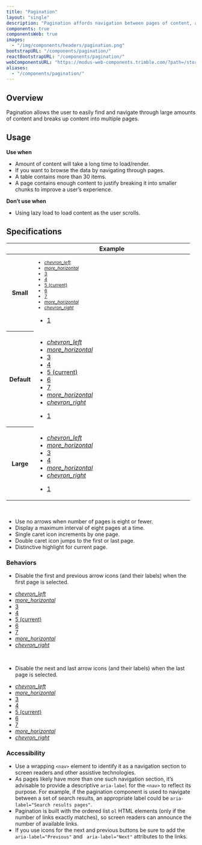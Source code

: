 ```yaml
---
title: "Pagination"
layout: "single"
description: "Pagination affords navigation between pages of content, and it highlights the page currently in view."
components: true
componentsWeb: true
images:
  - "/img/components/headers/pagination.png"
bootstrapURL: "/components/pagination/"
reactBootstrapURL: "/components/pagination/"
webComponentsURL: "https://modus-web-components.trimble.com/?path=/story/components-pagination--default"
aliases:
  - "/components/pagination/"
---
```


## Overview

Pagination allows the user to easily find and navigate through large amounts of content and breaks up content into multiple pages.

## Usage

**Use when**

- Amount of content will take a long time to load/render.
- If you want to browse the data by navigating through pages.
- A table contains more than 30 items.
- A page contains enough content to justify breaking it into smaller chunks to improve a user’s experience.

**Don’t use when**

- Using lazy load to load content as the user scrolls.

## Specifications

<table class="table table-bordered">
  <thead class="thead-light">
    <tr>
      <th></th>
      <th>Example</th>
    </tr>
  </thead>
  <tbody>
    <tr>
      <th scope="row">Small</th>
      <td class="anatomy-cell">
        <nav aria-label="Page Navigation Example" class="w-75">
          <ul class="pagination pagination-sm anatomy-display-static" data-anatomy-colors="false" style="font-size: 12px">
            <li class="page-item">
              <a class="page-link" href="#" aria-label="Previous">
                <i class="modus-icons" aria-hidden="true">chevron_left</i>
              </a>
            </li>
            <li class="page-item">
              <a class="page-link" href="#" aria-label="view more">
                <i class="modus-icons notranslate">more_horizontal</i>
              </a>
            </li>
            <li class="page-item">
              <a class="page-link" href="#"> 3 </a>
            </li>
            <li class="page-item">
              <a class="page-link" href="#"> 4 </a>
            </li>
            <li class="page-item active" aria-current="page">
              <a class="page-link" href="#">5 <span class="sr-only">(current)</span></a>
            </li>
            <li class="page-item">
              <a class="page-link" href="#"> 6 </a>
            </li>
            <li class="page-item">
              <a class="page-link" href="#"> 7 </a>
            </li>
            <li class="page-item">
              <a class="page-link" href="#" aria-label="view more">
                <i class="modus-icons notranslate">more_horizontal</i>
              </a>
            </li>
            <li class="page-item">
              <a class="page-link" href="#" aria-label="Next">
                <i class="modus-icons notranslate" aria-hidden="true">chevron_right</i>
              </a>
            </li>
          </ul>
        </nav>
        <nav aria-label="Page Navigation Example">
          <ul class="pagination pagination-sm m-0 mt-5">
            <li class="page-item">
              <a href="#" class="page-link anatomy-display-static" data-anatomy-colors="false" data-anatomy-popover="false">1</a>
            </li>
          </ul>
        </nav>
      </td>
    </tr>
    <tr>
      <th scope="row">Default</th>
      <td class="anatomy-cell">
        <div>
          <nav aria-label="..." style="width: 300px">
            <ul class="pagination anatomy-display-static" data-anatomy-colors="false">
              <li class="page-item">
                <a class="page-link" href="#" aria-label="Previous">
                  <i class="modus-icons notranslate" aria-hidden="true">chevron_left</i>
                </a>
              </li>
              <li class="page-item">
                <a class="page-link" href="#" aria-label="view more">
                  <i class="modus-icons notranslate">more_horizontal</i>
                </a>
              </li>
              <li class="page-item">
                <a class="page-link" href="#"> 3 </a>
              </li>
              <li class="page-item">
                <a class="page-link" href="#"> 4 </a>
              </li>
              <li class="page-item active" aria-current="page">
                <a class="page-link" href="#">5 <span class="sr-only">(current)</span></a>
              </li>
              <li class="page-item">
                <a class="page-link" href="#"> 6 </a>
              </li>
              <li class="page-item">
                <a class="page-link" href="#"> 7 </a>
              </li>
              <li class="page-item">
                <a class="page-link" href="#" aria-label="view more">
                  <i class="modus-icons notranslate">more_horizontal</i>
                </a>
              </li>
              <li class="page-item">
                <a class="page-link" href="#" aria-label="Next">
                  <i class="modus-icons notranslate" aria-hidden="true">chevron_right</i>
                </a>
              </li>
            </ul>
          </nav>
          <nav aria-label="Page Navigation Example">
            <ul class="pagination m-0 mt-5">
              <li class="page-item">
                <a href="#" class="page-link anatomy-display-static" data-anatomy-colors="false" data-anatomy-popover="false">1</a>
              </li>
            </ul>
          </nav>
        </div>
      </td>
    </tr>
    <tr>
      <th scope="row">Large</th>
      <td class="anatomy-cell">
        <nav aria-label="..." style="width: 400px">
          <ul class="pagination pagination-lg anatomy-display-static" data-anatomy-colors="false" style="font-size: 16px">
            <li class="page-item">
              <a class="page-link" href="#" aria-label="Previous">
                <i class="modus-icons notranslate" aria-hidden="true">chevron_left</i>
              </a>
            </li>
            <li class="page-item">
              <a class="page-link" href="#">
                <i class="modus-icons notranslate">more_horizontal</i>
              </a>
            </li>
            <li class="page-item">
              <a class="page-link" href="#"> 3 </a>
            </li>
            <li class="page-item">
              <a class="page-link" href="#"> 4 </a>
            </li>
            <li class="page-item">
              <a class="page-link" href="#">
                <i class="modus-icons notranslate">more_horizontal</i>
              </a>
            </li>
            <li class="page-item">
              <a class="page-link" href="#" aria-label="Next">
                <i class="modus-icons notranslate" aria-hidden="true">chevron_right</i>
              </a>
            </li>
          </ul>
        </nav>
        <nav aria-label="Page Navigation Example">
          <ul class="pagination pagination-lg m-0 mt-5">
            <li class="page-item">
              <a href="#" class="page-link anatomy-display-static" data-anatomy-colors="false" data-anatomy-popover="false">1</a>
            </li>
          </ul>
        </nav>
      </td>
    </tr>
  </tbody>
</table>

<br>

- Use no arrows when number of pages is eight or fewer.
- Display a maximum interval of eight pages at a time.
- Single caret icon increments by one page.
- Double caret icon jumps to the first or last page.
- Distinctive highlight for current page.

### Behaviors

- Disable the first and previous arrow icons (and their labels) when the first page is selected.

<div class="guide-example-block">
  <div class="guide-sample">
    <nav aria-label="Page Navigation Example">
      <ul class="pagination m-0">
        <li class="page-item disabled">
          <a class="page-link" href="#" aria-label="Previous">
            <i class="modus-icons notranslate" aria-hidden="true">chevron_left</i>
          </a>
        </li>
        <li class="page-item disabled">
          <a class="page-link" href="#">
            <i class="modus-icons notranslate">more_horizontal</i>
          </a>
        </li>
        <li class="page-item">
          <a class="page-link" href="#">
            3
          </a>
        </li>
        <li class="page-item">
          <a class="page-link" href="#">
            4
          </a>
        </li>
        <li class="page-item active" aria-current="page">
          <a class="page-link" href="#"
            >5 <span class="sr-only">(current)</span></a
          >
        </li>
        <li class="page-item">
          <a class="page-link" href="#">
            6
          </a>
        </li>
        <li class="page-item">
          <a class="page-link" href="#">
            7
          </a>
        </li>
        <li class="page-item">
          <a class="page-link" href="#">
            <i class="modus-icons notranslate">more_horizontal</i>
          </a>
        </li>
        <li class="page-item">
          <a class="page-link" href="#" aria-label="Next">
            <i class="modus-icons notranslate" aria-hidden="true">chevron_right</i>
          </a>
        </li>
      </ul>
    </nav>
  </div>
</div>

<br>

- Disable the next and last arrow icons (and their labels) when the last page is selected.

<div class="guide-example-block">
  <div class="guide-sample">
    <nav aria-label="Page Navigation Example">
      <ul class="pagination m-0">
        <li class="page-item">
          <a class="page-link" href="#" aria-label="Previous">
            <i class="modus-icons notranslate" aria-hidden="true">chevron_left</i>
          </a>
        </li>
        <li class="page-item">
          <a class="page-link" href="#">
            <i class="modus-icons notranslate">more_horizontal</i>
          </a>
        </li>
        <li class="page-item">
          <a class="page-link" href="#">
            3
          </a>
        </li>
        <li class="page-item">
          <a class="page-link" href="#">
            4
          </a>
        </li>
        <li class="page-item active" aria-current="page">
          <a class="page-link" href="#"
            >5 <span class="sr-only">(current)</span></a
          >
        </li>
        <li class="page-item">
          <a class="page-link" href="#">
            6
          </a>
        </li>
        <li class="page-item">
          <a class="page-link" href="#">
            7
          </a>
        </li>
        <li class="page-item disabled">
          <a class="page-link" href="#">
            <i class="modus-icons notranslate">more_horizontal</i>
          </a>
        </li>
        <li class="page-item disabled">
          <a class="page-link" href="#" aria-label="Next">
            <i class="modus-icons notranslate" aria-hidden="true">chevron_right</i>
          </a>
        </li>
      </ul>
    </nav>
  </div>
</div>

### Accessibility

- Use a wrapping `<nav>` element to identify it as a navigation section to screen readers and other assistive technologies.
- As pages likely have more than one such navigation section, it’s advisable to provide a descriptive `aria-label` for the `<nav>` to reflect its purpose. For example, if the pagination component is used to navigate between a set of search results, an appropriate label could be `aria-label="Search results pages"`.
- Pagination is built with the ordered list `ol` HTML elements (only if the number of links exactly matches), so screen readers can announce the number of available links.
- If you use icons for the next and previous buttons be sure to add the `aria-label="Previous"` and ` aria-label="Next"` attributes to the links.
